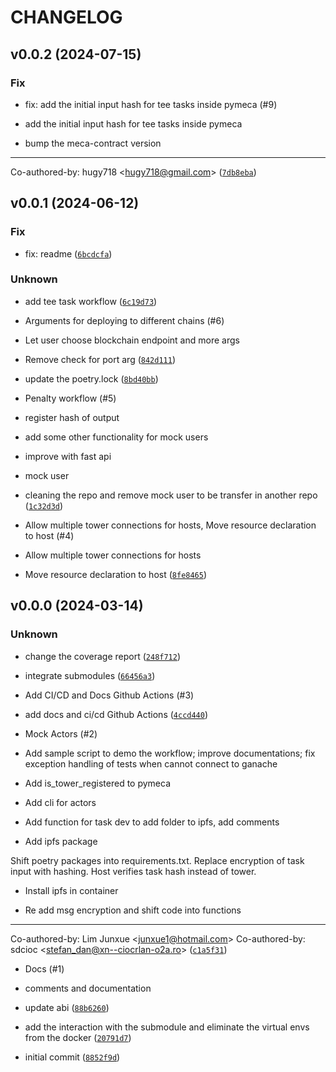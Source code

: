 # CHANGELOG

## v0.0.2 (2024-07-15)

### Fix

* fix: add the initial input hash for tee tasks inside pymeca (#9)

* add the initial input hash for tee tasks inside pymeca

* bump the meca-contract version

---------

Co-authored-by: hugy718 &lt;hugy718@gmail.com&gt; ([`7db8eba`](https://github.com/sbip-sg/pymeca/commit/7db8eba6515baa82400e2f9ce1f2bddd7c11aa6d))

## v0.0.1 (2024-06-12)

### Fix

* fix: readme ([`6bcdcfa`](https://github.com/sbip-sg/pymeca/commit/6bcdcfa54fe66e1c1c35e77c398c284a6e836521))

### Unknown

* add tee task workflow ([`6c19d73`](https://github.com/sbip-sg/pymeca/commit/6c19d73ed07d7af9fa42bf0dcad604d30e08884a))

* Arguments for deploying to different chains (#6)

* Let user choose blockchain endpoint and more args

* Remove check for port arg ([`842d111`](https://github.com/sbip-sg/pymeca/commit/842d1115ad0c8efd3d365e8cda4bb1f4f6d88a35))

* update the poetry.lock ([`8bd40bb`](https://github.com/sbip-sg/pymeca/commit/8bd40bbc92ac8362d56bbb0bcbd307812d84c456))

* Penalty workflow (#5)

* register hash of output

* add some other functionality for mock users

* improve with fast api

* mock  user

* cleaning the repo and remove mock user to be transfer in another repo ([`1c32d3d`](https://github.com/sbip-sg/pymeca/commit/1c32d3de02db3fdd2b1d6149c4888cecdba2f3df))

* Allow multiple tower connections for hosts, Move resource declaration to host (#4)

* Allow multiple tower connections for hosts

* Move resource declaration to host ([`8fe8465`](https://github.com/sbip-sg/pymeca/commit/8fe846566e0f4520614de4a05246f3b8862935fd))

## v0.0.0 (2024-03-14)

### Unknown

* change the coverage report ([`248f712`](https://github.com/sbip-sg/pymeca/commit/248f712300250b58ebd5872a3aab51fe29cb165c))

* integrate submodules ([`66456a3`](https://github.com/sbip-sg/pymeca/commit/66456a3506345c9638349dbc1fd1cbae17fdeddf))

* Add CI/CD and Docs Github Actions (#3)

* add docs and ci/cd Github Actions ([`4ccd440`](https://github.com/sbip-sg/pymeca/commit/4ccd4404df3d628cb6104e52eacb20c240d36746))

* Mock Actors (#2)

* Add sample script to demo the workflow; improve documentations; fix exception handling of tests when cannot connect to ganache

* Add is_tower_registered to pymeca

* Add cli for actors

* Add function for task dev to add folder to ipfs, add comments

* Add ipfs package

Shift poetry packages into requirements.txt.
Replace encryption of task input with hashing.
Host verifies task hash instead of tower.

* Install ipfs in container

* Re add msg encryption and shift code into functions

---------

Co-authored-by: Lim Junxue &lt;junxue1@hotmail.com&gt;
Co-authored-by: sdcioc &lt;stefan_dan@xn--ciocrlan-o2a.ro&gt; ([`c1a5f31`](https://github.com/sbip-sg/pymeca/commit/c1a5f316fd35ff542f5d699e04a5685719681fd8))

* Docs (#1)

* comments and documentation

* update abi ([`88b6260`](https://github.com/sbip-sg/pymeca/commit/88b62602b2ee7cca0692cfd925e38932e483f541))

* add the interaction with the submodule and eliminate the virtual envs from the docker ([`20791d7`](https://github.com/sbip-sg/pymeca/commit/20791d788c9f75ad0152ebe7393223c6cc735e93))

* initial commit ([`8852f9d`](https://github.com/sbip-sg/pymeca/commit/8852f9d4e805001f82a03452717806ccd5fab38e))
